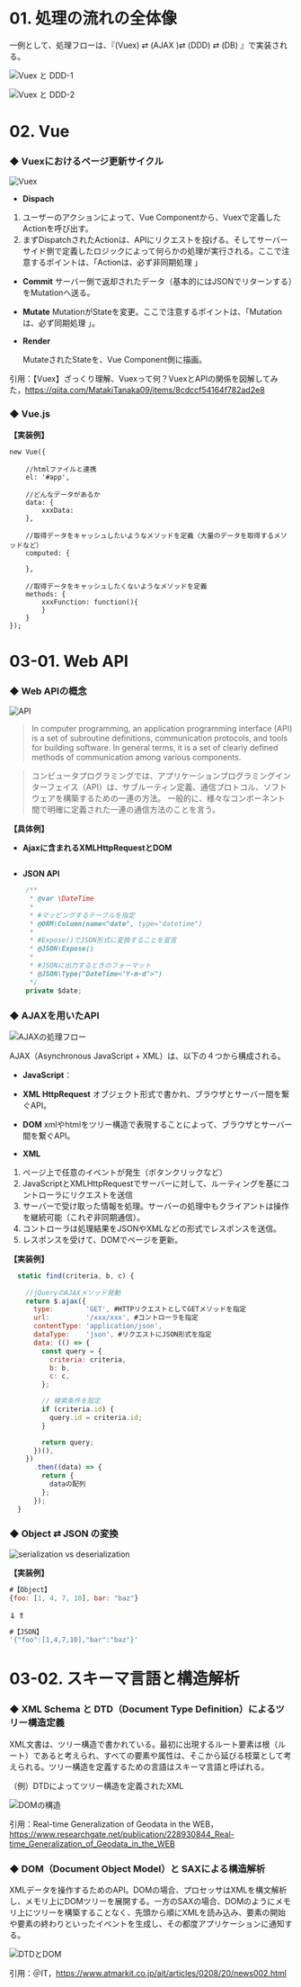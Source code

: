 # 01. 処理の流れの全体像

一例として、処理フローは、『(Vuex) ⇄ (AJAX )⇄ (DDD) ⇄  (DB) 』で実装される。

![Vuex と DDD-1](https://user-images.githubusercontent.com/42175286/58743936-d7519980-8475-11e9-83b2-0d10505206b9.png)

![Vuex と DDD-2](https://user-images.githubusercontent.com/42175286/58744171-a1aeaf80-8479-11e9-9844-f9beb6f13327.png)



# 02. Vue

### ◆ Vuexにおけるページ更新サイクル

![Vuex](https://user-images.githubusercontent.com/42175286/58393072-ef8d7700-8077-11e9-9633-d137b8e36077.png)

- **Dispach**

1. ユーザーのアクションによって、Vue Componentから、Vuexで定義したActionを呼び出す。
2. まずDispatchされたActionは、APIにリクエストを投げる。そしてサーバーサイド側で定義したロジックによって何らかの処理が実行される。ここで注意するポイントは、「Actionは、必ず非同期処理 」

- **Commit**
   サーバー側で返却されたデータ（基本的にはJSONでリターンする）をMutationへ送る。

- **Mutate**
  MutationがStateを変更。ここで注意するポイントは、「Mutationは、必ず同期処理 」。

- **Render**

   MutateされたStateを、Vue Component側に描画。

   

引用：【Vuex】ざっくり理解、Vuexって何？VuexとAPIの関係を図解してみた，https://qiita.com/MatakiTanaka09/items/8cdccf54164f782ad2e8



### ◆ Vue.js

**【実装例】**

```
new Vue({

    //htmlファイルと連携
    el: '#app',

    //どんなデータがあるか
    data: {
        xxxData:
    },

    //取得データをキャッシュしたいようなメソッドを定義（大量のデータを取得するメソッドなど）
    computed: {

    },

    //取得データをキャッシュしたくないようなメソッドを定義
    methods: {
        xxxFunction: function(){
        }
    }
});
```



# 03-01. Web API

### ◆ Web APIの概念

![API](https://user-images.githubusercontent.com/42175286/58460636-04960300-8169-11e9-8fa0-18a307f3425b.png)

> In computer programming, an application programming interface (API) is a set of subroutine definitions, communication protocols, and tools for building software. In general terms, it is a set of clearly defined methods of communication among various components.

> コンピュータプログラミングでは、アプリケーションプログラミングインターフェイス（API）は、サブルーティン定義、通信プロトコル、ソフトウェアを構築するための一連の方法。 一般的に、様々なコンポーネント間で明確に定義された一連の通信方法のことを言う。

**【具体例】**

- **Ajaxに含まれるXMLHttpRequestとDOM**

```javascript

```

- **JSON API**

```javascript
    /**
     * @var \DateTime
     * 
     * #マッピングするテーブルを指定
     * @ORM\Column(name="date", type="datetime")
     *
     * #Expose()でJSON形式に変換することを宣言
     * @JSON\Expose()
     *
     * #JSONに出力するときのフォーマット
     * @JSON\Type("DateTime<'Y-m-d'>")
     */
    private $date;
```



### ◆ AJAXを用いたAPI

![AJAXの処理フロー](https://user-images.githubusercontent.com/42175286/58467340-6741cb80-8176-11e9-9692-26e6401f1de9.png)

AJAX（Asynchronous JavaScript + XML）は、以下の４つから構成される。

- **JavaScript**： 

- **XML HttpRequest**
  オブジェクト形式で書かれ、ブラウザとサーバー間を繋ぐAPI。
  
- **DOM**
  xmlやhtmlをツリー構造で表現することによって、ブラウザとサーバー間を繋ぐAPI。
  
- **XML**

  

1. ページ上で任意のイベントが発生（ボタンクリックなど）
1. JavaScriptとXMLHttpRequestでサーバーに対して、ルーティングを基にコントローラにリクエストを送信
1. サーバーで受け取った情報を処理。サーバーの処理中もクライアントは操作を継続可能（これぞ非同期通信）。
1. コントローラは処理結果をJSONやXMLなどの形式でレスポンスを送信。
1. レスポンスを受けて、DOMでページを更新。

**【実装例】**

```javascript
  static find(criteria, b, c) {
    
    //jQueryのAJAXメソッド発動
    return $.ajax({
      type:        'GET', #HTTPリクエストとしてGETメソッドを指定
      url:         '/xxx/xxx', #コントローラを指定
      contentType: 'application/json',
      dataType:    'json', #リクエストにJSON形式を指定
      data: (() => {
        const query = {
          criteria: criteria,
          b: b,
          c: c,
        };

        // 検索条件を設定
        if (criteria.id) {
          query.id = criteria.id;
        }

        return query;
      })(),
    })
      .then((data) => {
        return {
　　　　　　dataの配列
        };
      });
  }
```



### ◆ Object ⇄ JSON の変換

![serialization vs deserialization](https://user-images.githubusercontent.com/42175286/58675481-79e31d00-838f-11e9-972d-d4a5d5ed6a55.png)

**【実装例】**

```javascript
#【Object】
{foo: [1, 4, 7, 10], bar: "baz"}
```

⇓ ⇑

```javascript
#【JSON】
'{"foo":[1,4,7,10],"bar":"baz"}'
```



# 03-02. スキーマ言語と構造解析

### ◆ XML Schema と DTD（Document Type Definition）によるツリー構造定義

XML文書は、ツリー構造で書かれている。最初に出現するルート要素は根（ルート）であると考えられ、すべての要素や属性は、そこから延びる枝葉として考えられる。ツリー構造を定義するための言語はスキーマ言語と呼ばれる。

（例）DTDによってツリー構造を定義されたXML

![DOMの構造](https://user-images.githubusercontent.com/42175286/59778015-a59f5600-92f0-11e9-9158-36cc937876fb.png)

引用：Real-time Generalization of Geodata in the WEB，https://www.researchgate.net/publication/228930844_Real-time_Generalization_of_Geodata_in_the_WEB



### ◆ DOM（Document Object Model）と SAXによる構造解析

XMLデータを操作するためのAPI。DOMの場合、プロセッサはXMLを構文解析し、メモリ上にDOMツリーを展開する。一方のSAXの場合、DOMのようにメモリ上にツリーを構築することなく、先頭から順にXMLを読み込み、要素の開始や要素の終わりといったイベントを生成し、その都度アプリケーションに通知する。

![DTDとDOM](https://user-images.githubusercontent.com/42175286/59777367-83f19f00-92ef-11e9-82e5-6ebcd59f4cba.gif)

引用：＠IT，https://www.atmarkit.co.jp/ait/articles/0208/20/news002.html
